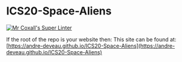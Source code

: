 # ICS20-Space-Aliens

[![Mr Coxall's Super Linter](https://github.com/andre-deveau/ICS20-Space-Aliens/workflows/Mr%20Coxall's%20Super%20Linter/badge.svg)](https://github.com/andre-deveau/ICS20-Space-Aliens/actions/)

If the root of the repo is your website then:
This site can be found at: [https://andre-deveau.github.io/ICS20-Space-Aliens](https://andre-deveau.github.io/ICS20-Space-Aliens)